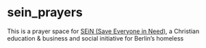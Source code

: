# sein_prayers
This is a prayer space for [SEiN (Save Everyone in Need)](https://www.sein-live.com/), a Christian education & business and social initiative for Berlin’s homeless